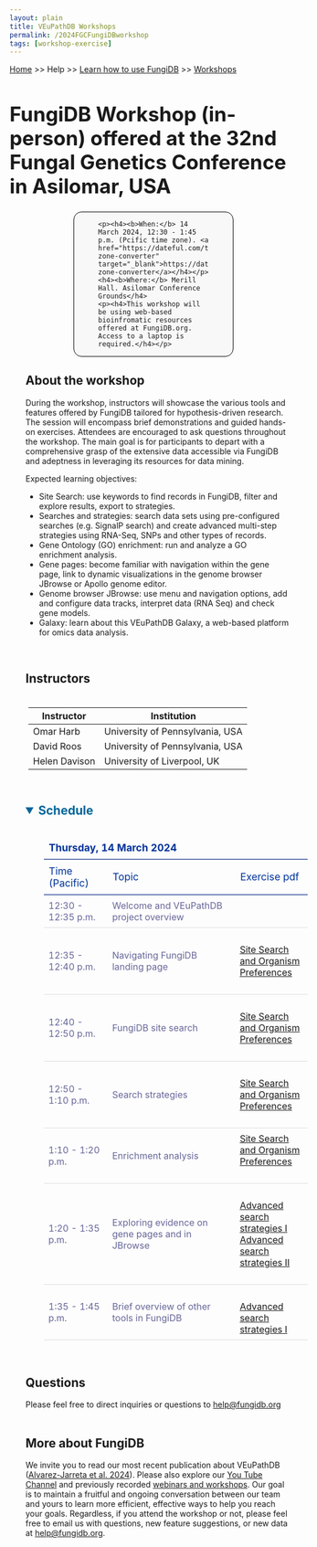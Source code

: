```yaml
---
layout: plain
title: VEuPathDB Workshops
permalink: /2024FGCFungiDBworkshop
tags: [workshop-exercise]
---
```

<style>
  h1 {
    font-size: 2.5em;
  }
  div.contents {
    margin-left: 1em;
    margin-bottom: 3em;
  }
  
  div.workshop {
    margin: 2em 1em;
  }

details summary, details ul {
  margin-top: 1em;
}
details summary {
  font-size: 150%;
  color: #069;
}
details p, details table {
  margin-left: 2em;
}
details table {
  margin-right: 6em;
}

table {
  margin-top: 1em;
  border-collapse: collapse;
}
/*
table, th, td {
  border: 1px solid black;
  padding: 0.5em;
}
*/
tr.break td {
  background-color: #DCDCDC;
}

table.hor-minimalist-a {
  text-align: left;
  width: 100%;
}
table.hor-minimalist-a th {
  font-size: 110%;
  font-weight: 400;
  color: #039;
  border-top: 0;
  border-bottom: 2px solid #6678b1;
  padding: 0.5em;
  text-align: left;
}
table.hor-minimalist-a tr {
  border-bottom: 1px solid #ddd;
}
table.hor-minimalist-a tr:hover td {
  color: #039; 
}
table.hor-minimalist-a tr.other td {
  background-color: #fafafa;         
}
table.hor-minimalist-a tbody {
  display: table-row-group;
  vertical-align: middle;
  border-color: inherit;
}
table.hor-minimalist-a td {
  color: #669; 
  padding: 0.5em 0.5em 0.5em;
  vertical-align: middle;
}
table.hor-minimalist-a tfoot {
  font-size: 90%;
}
table.hor-minimalist-a tfoot tr {
  border:0;
}
th.time {
  width: 20%;
}
th.event {
  width: 40%;
}
th.author {
  width: 20%;
}
th.recording {
  width: 20%;
}
div.centered-title {
    border: 1px solid black;
    border-radius: 1em;
    text-align: left;
    margin-left: 8em;
    margin-right: 8em;
    background: #F8F8F8;
    padding-left: 3em;
    padding-right: 3em;
}
div.instructor-table {
       text-align : left;
       padding-left: 5px;
       padding-right: 5px;
       padding-top: 5px;
       padding-bottom: 5px;
}
</style>

<p><a href="/">Home</a> >> Help >> 
   <a href="/a/app/static-content/landing.html">Learn how to use FungiDB</a> >> 
   <a href="/a/app/static-content/workshops.html">Workshops</a></p>

<h1>FungiDB Workshop (in-person) offered at the 32nd Fungal Genetics Conference in Asilomar, USA </h1>
<div class="static-content">


  <div class="centered-title">        
    
    <p><h4><b>When:</b> 14 March 2024, 12:30 - 1:45 p.m. (Pcific time zone). <a href="https://dateful.com/time-zone-converter" target="_blank">https://dateful.com/time-zone-converter</a></h4></p>
    <h4><b>Where:</b> Merill Hall. Asilomar Conference Grounds</h4>          
    <p><h4>This workshop will be using web-based bioinfromatic resources offered at FungiDB.org. Access to a laptop is required.</h4></p>   
  </div>
  

<div class="contents">

  <div class="anchor"><a name="FungiDB-ACE-2023"></a></div>
  <div class="workshop">
  
  <p><h2>About the workshop</h2></p>
  <p>During the workshop, instructors will showcase the various tools and features offered by FungiDB tailored for hypothesis-driven research. The session will encompass brief demonstrations and guided hands-on exercises. Attendees are encouraged to ask questions throughout the workshop. The main goal is for participants to depart with a comprehensive grasp of the extensive data accessible via FungiDB and adeptness in leveraging its resources for data mining.</p>

  <p>Expected learning objectives:</p>
    <ul>
      <li>Site Search: use keywords to find records in FungiDB, filter and explore results, export to strategies.</li>
      <li>Searches and strategies: search data sets using pre-configured searches (e.g. SignalP search) and create advanced multi-step strategies using RNA-Seq, SNPs and other types of records.</li>
      <li>Gene Ontology (GO) enrichment: run and analyze a GO enrichment analysis. </li>
      <li>Gene pages: become familiar with navigation within the gene page, link to dynamic visualizations in the genome browser JBrowse or Apollo genome editor.</li>
      <li>Genome browser JBrowse: use menu and navigation options, add and configure data tracks, interpret data (RNA Seq) and check gene models.</li>
      <li>Galaxy: learn about this VEuPathDB Galaxy, a web-based platform for omics data analysis. </li> 
    </ul>
    <br>


  <h2>Instructors</h2>
  
  <div class="instructor-table">
    <table>
      <thead>
        <tr>
          <th>Instructor</th>
          <th>Institution</th>
        </tr>
      </thead>
      <tbody>
        <tr>
          <td>Omar Harb</td>
          <td>University of Pennsylvania, USA</td>
        </tr>  
        <tr>
          <td>David Roos</td>
          <td>University of Pennsylvania, USA</td>
        </tr>  
        <tr>
          <td>Helen Davison</td>
          <td>University of Liverpool, UK</td>
        </tr>    
      </tbody>
    </table>
    </div>
  <br>

  
  <div class="anchor"><a name="Schedule"></a></div>
  <details open>
    <summary><b>Schedule</b> </summary>
    <br>
    <table class="hor-minimalist-a">
        <thead>
          <tr>
            <th colspan="4" class="break"><b>Thursday, 14 March 2024</b></th>
          </tr>
          <tr>
            <th class="time">Time (Pacific)</th>
            <th class="event">Topic </th>
            <th class="recording">Exercise pdf</th>
          </tr>
        </thead>
        <tbody>         
          <tr>
            <td>12:30 - 12:35 p.m.</td>
            <td>Welcome and VEuPathDB project overview</td>
            <td></td>
          </tr>
          <tr>
            <td>12:35 - 12:40 p.m.</td>
            <td>Navigating FungiDB landing page</td>
           <td><br><a  target="_blank" href="{{'/documents/ACE2023/Site_search_org_pref.pdf' | absolute_url}}">Site Search and Organism Preferences</a><br><br></td>
          </tr>    
          <tr>
            <td>12:40 - 12:50 p.m.</td>
            <td>FungiDB site search</td>
            <td><br><a  target="_blank" href="{{'/documents/ACE2023/Site_search_org_pref.pdf' | absolute_url}}">Site Search and Organism Preferences</a><br><br></td>
          </tr> 
          <tr>
            <td>12:50 - 1:10 p.m.</td>
            <td>Search strategies</td>
          <td><br><a  target="_blank" href="{{'/documents/ACE2023/Site_search_org_pref.pdf' | absolute_url}}">Site Search and Organism Preferences</a><br><br></td>
          </tr>       
          <tr>
            <td>1:10 - 1:20 p.m.</td>
            <td>Enrichment analysis</td>
            <td><a  target="_blank" href="{{'/documents/ACE2023/Site_search_org_pref.pdf' | absolute_url}}">Site Search and Organism Preferences</a><br><br></td>
          </tr>
          <tr>
            <td>1:20 - 1:35 p.m.</td>
            <td>Exploring evidence on gene pages and in JBrowse</td>
           <td><br>
              <a  target="_blank" href="{{'/documents/ACE2023/Advanced_search_strategy.pdf' | absolute_url}}">Advanced search strategies I</a><br>
              <a  target="_blank" href="{{'/documents/ACE2023/FungiDB_Transcriptomics.pdf' | absolute_url}}">Advanced search strategies II</a><br><br></td>
          </tr>
          <tr>
            <td>1:35 - 1:45 p.m.</td>
            <td>Brief overview of other tools in FungiDB</td>
           <td><br>
              <a  target="_blank" href="{{'/documents/ACE2023/Advanced_search_strategy.pdf' | absolute_url}}">Advanced search strategies I</a><br></td>
          </tr>
        </tbody>
      </table>
      <br>
    
   <h2>Questions</h2>
  Please feel free to direct inquiries or questions to <a href="https://fungidb.org/fungidb/app/contact-us">help@fungidb.org</a>
  <br><br>

  <h2>More about FungiDB</h2>
  We invite you to read our most recent publication about VEuPathDB (<a href="https://academic.oup.com/nar/article/52/D1/D808/7416377" target="_blank">Alvarez-Jarreta et al. 2024</a>).  Please also explore our  <a href="https://www.youtube.com/user/EuPathDB" target="_blank">You Tube Channel</a> and previously recorded <a href="https://fungidb.org/fungidb/app/static-content/landing.html" target="_blank">webinars and workshops</a>. Our goal is to maintain a fruitful and ongoing conversation between our team and yours to learn more efficient, effective ways to help you reach your goals. Regardless, if you attend the workshop or not, please feel free to email us with questions, new feature suggestions, or new data at <a href="https://fungidb.org/fungidb/app/contact-us">help@fungidb.org</a>.  
  <br><br>
      <br>
      <br>
    </details>        


  </div>  <!-- class workshop -->

</div>  <!-- class contents -->
</div>  <!-- class static-content -->


